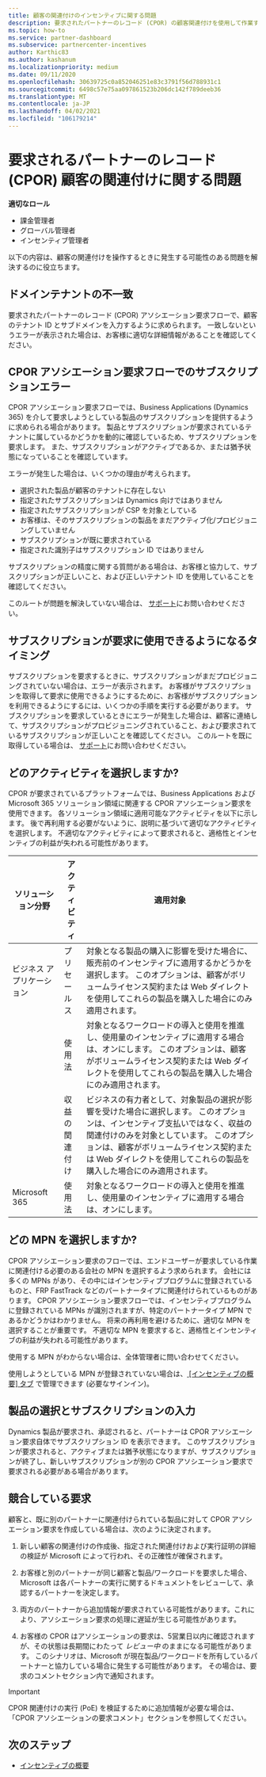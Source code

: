 ```yaml
---
title: 顧客の関連付けのインセンティブに関する問題
description: 要求されたパートナーのレコード (CPOR) の顧客関連付けを使用して作業するときに発生する問題に対処する方法について説明します。
ms.topic: how-to
ms.service: partner-dashboard
ms.subservice: partnercenter-incentives
author: Karthic83
ms.author: kashanum
ms.localizationpriority: medium
ms.date: 09/11/2020
ms.openlocfilehash: 30639725c0a852046251e83c3791f56d788931c1
ms.sourcegitcommit: 6498c57e75aa097861523b206dc142f789deeb36
ms.translationtype: MT
ms.contentlocale: ja-JP
ms.lasthandoff: 04/02/2021
ms.locfileid: "106179214"
---
```

# <a name="issues-with-claimed-partner-of-record-cpor-customer-associations"></a>要求されるパートナーのレコード (CPOR) 顧客の関連付けに関する問題

**適切なロール**

- 課金管理者
- グローバル管理者
- インセンティブ管理者

以下の内容は、顧客の関連付けを操作するときに発生する可能性のある問題を解決するのに役立ちます。

## <a name="domain-tenant-mismatch"></a>ドメインテナントの不一致

要求されたパートナーのレコード (CPOR) アソシエーション要求フローで、顧客のテナント ID とサブドメインを入力するように求められます。 一致しないというエラーが表示された場合は、お客様に適切な詳細情報があることを確認してください。

## <a name="subscription-errors-in-the-cpor-association-claim-flow"></a>CPOR アソシエーション要求フローでのサブスクリプションエラー

CPOR アソシエーション要求フローでは、Business Applications (Dynamics 365) を介して要求しようとしている製品のサブスクリプションを提供するように求められる場合があります。 製品とサブスクリプションが要求されているテナントに属しているかどうかを動的に確認しているため、サブスクリプションを要求します。 また、サブスクリプションがアクティブであるか、または猶予状態になっていることを確認しています。

エラーが発生した場合は、いくつかの理由が考えられます。

- 選択された製品が顧客のテナントに存在しない
- 指定されたサブスクリプションは Dynamics 向けではありません
- 指定されたサブスクリプションが CSP を対象としている
- お客様は、そのサブスクリプションの製品をまだアクティブ化/プロビジョニングしていません
- サブスクリプションが既に要求されている
- 指定された識別子はサブスクリプション ID ではありません

サブスクリプションの精度に関する質問がある場合は、お客様と協力して、サブスクリプションが正しいこと、および正しいテナント ID を使用していることを確認してください。

このルートが問題を解決していない場合は、 [サポート](https://partner.microsoft.com/dashboard/support/incentives/servicerequests?category=incentives)にお問い合わせください。

## <a name="when-subscriptions-will-be-available-to-claim"></a>サブスクリプションが要求に使用できるようになるタイミング

サブスクリプションを要求するときに、サブスクリプションがまだプロビジョニングされていない場合は、エラーが表示されます。 お客様がサブスクリプションを取得して要求に使用できるようにするために、お客様がサブスクリプションを利用できるようにするには、いくつかの手順を実行する必要があります。 サブスクリプションを要求しているときにエラーが発生した場合は、顧客に連絡して、サブスクリプションがプロビジョニングされていること、および要求されているサブスクリプションが正しいことを確認してください。 このルートを既に取得している場合は、 [サポート](https://partner.microsoft.com/dashboard/support/incentives/servicerequests?category=incentives)にお問い合わせください。

## <a name="which-activity-do-i-choose"></a>どのアクティビティを選択しますか?

CPOR が要求されているプラットフォームでは、Business Applications および Microsoft 365 ソリューション領域に関連する CPOR アソシエーション要求を使用できます。 各ソリューション領域に適用可能なアクティビティを以下に示します。 後で再利用する必要がないように、説明に基づいて適切なアクティビティを選択します。 不適切なアクティビティによって要求されると、適格性とインセンティブの利益が失われる可能性があります。


| ソリューション分野 | アクティビティ | 適用対象 |
| ------ | ----------- | ----------- |
| ビジネス アプリケーション      | プリセールス   | 対象となる製品の購入に影響を受けた場合に、販売前のインセンティブに適用するかどうかを選択します。 このオプションは、顧客がボリュームライセンス契約または Web ダイレクトを使用してこれらの製品を購入した場合にのみ適用されます。 |
|    |  使用法  | 対象となるワークロードの導入と使用を推進し、使用量のインセンティブに適用する場合は、オンにします。 このオプションは、顧客がボリュームライセンス契約または Web ダイレクトを使用してこれらの製品を購入した場合にのみ適用されます。 |
|    | 収益の関連付け   | ビジネスの有力者として、対象製品の選択が影響を受けた場合に選択します。 このオプションは、インセンティブ支払いではなく、収益の関連付けのみを対象としています。 このオプションは、顧客がボリュームライセンス契約または Web ダイレクトを使用してこれらの製品を購入した場合にのみ適用されます。   |
| Microsoft 365   | 使用法   | 対象となるワークロードの導入と使用を推進し、使用量のインセンティブに適用する場合は、オンにします。 |

## <a name="which-mpn-do-i-choose"></a>どの MPN を選択しますか?

CPOR アソシエーション要求のフローでは、エンドユーザーが要求している作業に関連付ける必要のある会社の MPN を選択するよう求められます。 会社には多くの MPNs があり、その中にはインセンティブプログラムに登録されているものと、FRP FastTrack などのパートナータイプに関連付けられているものがあります。 CPOR アソシエーション要求フローでは、インセンティブプログラムに登録されている MPNs が識別されますが、特定のパートナータイプ MPN であるかどうかはわかりません。 将来の再利用を避けるために、適切な MPN を選択することが重要です。 不適切な MPN を要求すると、適格性とインセンティブの利益が失われる可能性があります。

使用する MPN がわからない場合は、全体管理者に問い合わせてください。

使用しようとしている MPN が登録されていない場合は、[ [インセンティブの概要] タブ](https://partner.microsoft.com/dashboard/incentives/enrollment/summary) で管理できます (必要なサインイン)。

## <a name="choosing-a-product-vs-entering-a-subscription"></a>製品の選択とサブスクリプションの入力

Dynamics 製品が要求され、承認されると、パートナーは CPOR アソシエーション要求自体でサブスクリプション ID を表示できます。 このサブスクリプションが要求されると、アクティブまたは猶予状態になりますが、サブスクリプションが終了し、新しいサブスクリプションが別の CPOR アソシエーション要求で要求される必要がある場合があります。

## <a name="competing-claims"></a>競合している要求

顧客と、既に別のパートナーに関連付けられている製品に対して CPOR アソシエーション要求を作成している場合は、次のように決定されます。

1. 新しい顧客の関連付けの作成後、指定された関連付けおよび実行証明の詳細の検証が Microsoft によって行われ、その正確性が確保されます。

2. お客様と別のパートナーが同じ顧客と製品/ワークロードを要求した場合、Microsoft は各パートナーの実行に関するドキュメントをレビューして、承認するパートナーを決定します。

3. 両方のパートナーから追加情報が要求されている可能性があります。これにより、アソシエーション要求の処理に遅延が生じる可能性があります。

4. お客様の CPOR はアソシエーションの要求は、5営業日以内に確認されますが、その状態は長期間にわたって _レビュー中_ のままになる可能性があります。 このシナリオは、Microsoft が現在製品/ワークロードを所有しているパートナーと協力している場合に発生する可能性があります。 その場合は、要求のコメントセクション内で通知されます。 

>[!IMPORTANT]
>CPOR 関連付けの実行 (PoE) を検証するために追加情報が必要な場合は、「CPOR アソシエーションの要求コメント」セクションを参照してください。

## <a name="next-steps"></a>次のステップ

- [インセンティブの概要](incentives-get-started-intro.md)
